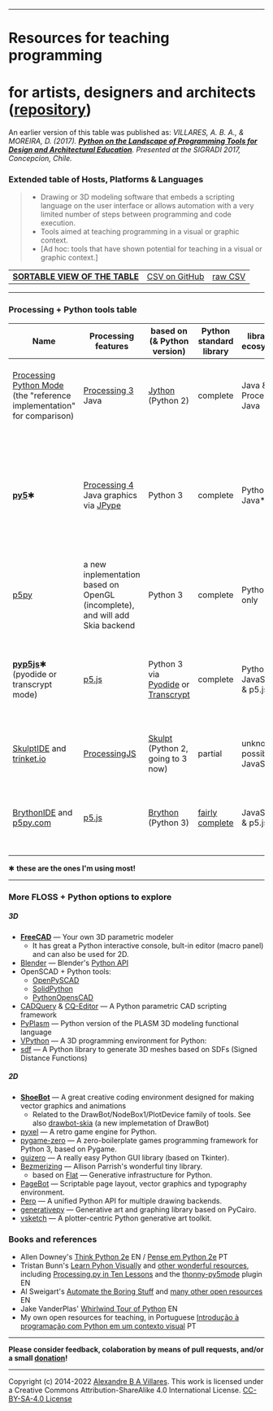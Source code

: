 ----

# Resources for teaching programming
# for artists, designers and architects ([repository](https://github.com/villares/Resources-for-teaching-programming/))

An earlier version of this table was published as: *VILLARES, A. B. A., & MOREIRA, D. (2017). [**Python on the Landscape of Programming Tools for Design and Architectural Education**](https://villares.github.io/mestrado/VILLARES_MOREIRA_SIGRADI_2017). Presented at the SIGRADI 2017, Concepcíon, Chile.*

### Extended table of Hosts, Platforms & Languages
> - Drawing or 3D modeling software that embeds a scripting language on the user interface or allows automation with a very limited number of steps between programming and code execution.
> - Tools aimed at teaching programming in a visual or graphic context.
> - [Ad hoc: tools that have shown potential for teaching in a visual or graphic context.]

| | | | 
| --- | --- | --- |
| [**SORTABLE VIEW OF THE TABLE**](http://villares.github.io/csv-to-html-table/host-platforms-and-languages)| [CSV on GitHub](https://github.com/villares/Resources-for-teaching-programming/blob/master/I%20-%20Host%20platforms%20%26%20languages.csv) | [raw CSV](https://raw.githubusercontent.com/villares/Resources-for-teaching-programming/master/I%20-%20Host%20platforms%20%26%20languages.csv) |

----

### Processing + Python tools table

| Name | Processing features | based on (& Python version) | Python standard library | libraries ecosystem | main features | main limitations |
| --- | --- | --- | --- | --- | --- | --- |
[Processing Python Mode](https://py.processing.org) (the "reference implementation" for comparison) | [Processing 3](https://processing.org) Java | [Jython](https://www.jython.org/) (Python 2) | complete | Java & Processing Java | Available inside Processing IDE, very Processing 3 compatible | no web sharing/deployment, no modern Python 3 libs, not working with Processing 4, [needs a new maintainer](https://discourse.processing.org/t/python-mode-needs-a-new-project-owner/36399) |
[**py5**](http://py5coding.org/)✱ | [Processing 4](https://github.com/processing/processing4) Java graphics via [JPype](https://jpype.readthedocs.io/en/latest/) |  Python 3 | complete | Python & Java* | truly Python 3 compatible for libraries, can be used on Jupyter notebooks, same core capabilities as Processing 4 Java | New snake_case names, experimental, maybe some Processing Java libraries might not work |
[p5py](https://github.com/p5py/p5) | a new inplementation based on OpenGL (incomplete), and will add Skia backend |  Python 3 | complete | Python only | truly Python compatible, no Java/JVM dependency | New snake_case names, experimental, still incomplete, no access to Processing Java libraries  |
[**pyp5js**](https://berinhard.github.com/pyp5js)✱ (pyodide or transcrypt mode)| [p5.js](https://p5js.org/) | Python 3 via [Pyodide](https://luxapodular.github.io/Py5.js/) or [Transcrypt](https://transcrypt.org/documentation) | complete | Python, JavaScript & p5.js |  web ready sketches & [editor](https://berinhard.github.io/pyp5js/pyodide/), very p5.js compatible & pyodide makes it very Python compatible | Experimental, still incomplete, p5.js features (as opposed to Processing Java/Python modes) |
[SkulptIDE](http://esperanc.github.io/skulptIde/pages.html) and [trinket.io](https://trinket.io/processing) | [ProcessingJS](http://processingjs.org/) | [Skulpt](http://skulpt.org/) (Python 2, going to 3 now) | partial | unknown, possibly JavaScript |  very nice web IDE, browser based sketches | ProcessingJS is defunct; not extensible
[BrythonIDE](https://esperanc.github.io/brythonide/) and [p5py.com](http://p5py.com/)  | [p5.js](https://p5js.org/) | [Brython](https://brython.info/) (Python 3) | [fairly complete](https://brython.info/static_doc/en/stdlib.html) | JavaScript & p5.js |  browser IDE, browser based sketches & very p5.js compatible | p5.js features (as opposed to Processing Java/Python modes)  |


✱ **these are the ones I'm using most!**

----

### More FLOSS + Python options to explore

##### 3D 

- **[FreeCAD](https://freecadweb.org)** — Your own 3D parametric modeler
  - It has great a Python interactive console, bult-in editor (macro panel) and can also be used for 2D.
- [Blender](https://blender.org) — Blender's [Python API](https://docs.blender.org/api/current/index.html)
- OpenSCAD + Python tools:
  - [OpenPySCAD](https://github.com/taxpon/openpyscad)
  - [SolidPython](https://github.com/SolidCode/SolidPython)
  - [PythonOpensCAD](https://www.bvcw.org/)
- [CADQuery](https://github.com/CadQuery/cadquery) & [CQ-Editor](https://github.com/CadQuery/CQ-editor) — A Python parametric CAD scripting framework
- [PyPlasm](https://github.com/plasm-language/pyplasm) — Python version of the PLASM 3D modeling functional language
- [VPython](https://vpython.org/) — A 3D programming environment for Python:
- [sdf](https://github.com/fogleman/sdf) — A Python library to generate 3D meshes based on SDFs (Signed Distance Functions)

##### 2D

- **[ShoeBot](https://shoebot.github.io/)** — A great creative coding environment designed for making vector graphics and animations 
  - Related to the DrawBot/NodeBox1/PlotDevice family of tools. See also [drawbot-skia](https://github.com/justvanrossum/drawbot-skia) (a new implemetation of DrawBot) 
- [pyxel](https://pypi.org/project/pyxel/) — A retro game engine for Python.
- [pygame-zero](https://pygame-zero.readthedocs.io/en/stable/) — A zero-boilerplate games programming framework for Python 3, based on Pygame.
- [guizero](https://lawsie.github.io/guizero/drawing//) — A really easy Python GUI library (based on Tkinter).
- [Bezmerizing](https://github.com/aparrish/bezmerizing/blob/master/demo.ipynb) — Allison Parrish's wonderful tiny library.
  - based on [Flat](https://xxyxyz.org/flat) — Generative infrastructure for Python.
- [PageBot](https://github.com/PageBot/PageBot) — Scriptable page layout, vector graphics and typography environment.
- [Pero](https://github.com/xxao/pero) — A unified Python API for multiple drawing backends. 
- [generativepy](https://github.com/martinmcbride/generativepy) — Generative art and graphing library based on PyCairo.
- [vsketch](https://github.com/abey79/vsketch) — A plotter-centric Python generative art toolkit. 

### Books and references

- Allen Downey's [Think Python 2e](https://greenteapress.com/wp/think-python-2e/) EN / [Pense em Python 2e](https://penseallen.github.io/PensePython2e/) PT
- Tristan Bunn's [Learn Pyhon Visually](https://nostarch.com/learn-python-visually) and [other wonderful resources](https://tabreturn.github.io/), including [Processing.py in Ten Lessons](https://tabreturn.github.io/code/processing/python/2021/04/16/processing.py_in_ten_lessons-resources.html) and the [thonny-py5mode](https://github.com/tabreturn/thonny-py5mode) plugin EN
- Al Sweigart's [Automate the Boring Stuff](https://autmatetheboringstuff.com) and [many other open resources](https://alsweigart.com/) EN
- Jake VanderPlas' [Whirlwind Tour of Python](https://jakevdp.github.io/WhirlwindTourOfPython/) EN
- My own open resources for teaching, in Portuguese [Introdução à programação
com Python em um contexto visual](https://abav.lugaralgum.com/material-aulas/) PT

----

**Please consider feedback, colaboration by means of pull requests, and/or a small [donation](https://www.paypal.com/cgi-bin/webscr?cmd=_s-xclick&hosted_button_id=HCGAKACDMVNV2)!**

----

Copyright (c) 2014-2022 [Alexandre B A Villares](https://abav.lugaralgum.com). This work is licensed under a Creative Commons Attribution-ShareAlike 4.0 International License. [CC-BY-SA-4.0 License](https://creativecommons.org/licenses/by-sa/4.0/)
